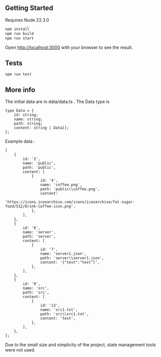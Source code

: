 ## Getting Started

Requires Node 22.3.0

```bash
npm install
npm run build
npm run start

```

Open [http://localhost:3000](http://localhost:3000) with your browser to see the result.

## Tests

```bash
npm run test
```

## More info

The initial data are in data/data.ts .
The Data type is

```
type Data = {
    id: string;
    name: string;
    path: string;
    content: string | Data[];
};
```

Example data :

```
[
    {
        id: '2',
        name: 'public',
        path: 'public',
        content: [
            {
                id: '4',
                name: 'coffee.png',
                path: 'public\\coffee.png',
                content:
                    'https://icons.iconarchive.com/icons/iconarchive/fat-sugar-food/512/Drink-Coffee-icon.png',
            },
        ],
    },
    {
        id: '6',
        name: 'server',
        path: 'server',
        content: [
            {
                id: '7',
                name: 'server1.json',
                path: 'server\\server1.json',
                content: '{"test":"test"}',
            },
        ],
    },
    {
        id: '9',
        name: 'src',
        path: 'src',
        content: [
            {
                id: '13',
                name: 'src1.txt',
                path: 'src\\src1.txt',
                content: 'test',
            },
        ],
    },
];
```

Due to the small size and simplicity of the project, state management tools were not used.
